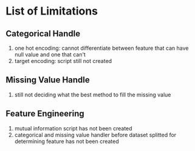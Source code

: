 # List of Limitations
## Categorical Handle
<ol>
    <li>one hot encoding: cannot differentiate between feature that can have null value and one that can't</li>
    <li>target encoding: script still not created</li>
</ol>

## Missing Value Handle
<ol>
    <li>still not deciding what the best method to fill the missing value</li>
</ol>

## Feature Engineering
<ol>
    <li>mutual information script has not been created</li>
    <li>categorical and missing value handler before dataset splitted for determining feature has not been created</li>
</ol>